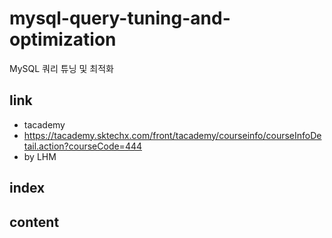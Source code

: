 # mysql-query-tuning-and-optimization
MySQL 쿼리 튜닝 및 최적화

## link

* tacademy
* https://tacademy.sktechx.com/front/tacademy/courseinfo/courseInfoDetail.action?courseCode=444
* by LHM

## index

## content
